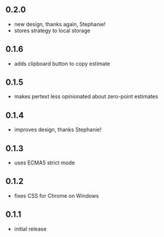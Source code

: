 ## 0.2.0

* new design, thanks again, Stephanie!
* stores strategy to local storage

## 0.1.6

* adds clipboard button to copy estimate

## 0.1.5

* makes pertext less opinionated about zero-point estimates

## 0.1.4

* improves design, thanks Stephanie!

## 0.1.3

* uses ECMA5 strict mode

## 0.1.2

* fixes CSS for Chrome on Windows

## 0.1.1

* initial release
